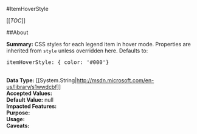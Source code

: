 #ItemHoverStyle

[[_TOC_]]

##About

**Summary:**  CSS styles for each legend item in hover mode. Properties are inherited from <code>style</code> unless overridden here. Defaults to:<pre>itemHoverStyle: { color: '#000'}</pre>  
**Data Type:** [[System.String|http://msdn.microsoft.com/en-us/library/s1wwdcbf]]  
**Accepted Values:**   
**Default Value:** null  
**Impacted Features:**   
**Purpose:**   
**Usage:**   
**Caveats:**   

